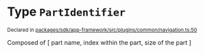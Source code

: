 # Type `PartIdentifier`
<sub>Declared in [packages/sdk/app-framework/src/plugins/common/navigation.ts:50](https://github.com/dxos/dxos/blob/f2f84db18/packages/sdk/app-framework/src/plugins/common/navigation.ts#L50)</sub>


Composed of [ part name, index within the part, size of the part ]




